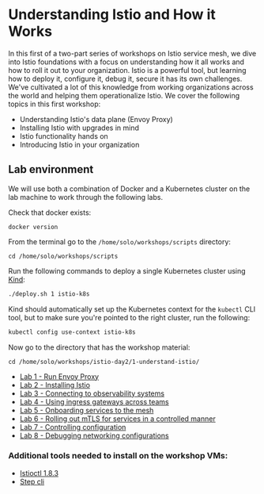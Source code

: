 # Understanding Istio and How it Works


In this first of a two-part series of workshops on Istio service mesh, we dive into Istio foundations with a focus on understanding how it all works and how to roll it out to your organization. Istio is a powerful tool, but learning how to deploy it, configure it, debug it, secure it has its own challenges.  We've cultivated a lot of this knowledge from working organizations across the world and helping them operationalize Istio.  We cover the following topics in this first workshop:

* Understanding Istio's data plane (Envoy Proxy)
* Installing Istio with upgrades in mind
* Istio functionality hands on
* Introducing Istio in your organization

## Lab environment

We will use both a combination of Docker and a Kubernetes cluster on the lab machine to work through the following labs. 

Check that docker exists:

```
docker version
```

From the terminal go to the `/home/solo/workshops/scripts` directory:

```
cd /home/solo/workshops/scripts
```

Run the following commands to deploy a single Kubernetes cluster using [Kind](https://kind.sigs.k8s.io/):


```bash
./deploy.sh 1 istio-k8s
```

Kind should automatically set up the Kubernetes context for the `kubectl` CLI tool, but to make sure you're pointed to the right cluster, run the following:

```bash
kubectl config use-context istio-k8s
```

Now go to the directory that has the workshop material:

```
cd /home/solo/workshops/istio-day2/1-understand-istio/
```

* [Lab 1 - Run Envoy Proxy](./01-run-envoy.md)
* [Lab 2 - Installing Istio](./02-install-istio.md)
* [Lab 3 - Connecting to observability systems](./03-observability.md)
* [Lab 4 - Using ingress gateways across teams](./04-ingress-gateway.md)
* [Lab 5 - Onboarding services to the mesh](./05-app-rollout.md)
* [Lab 6 - Rolling out mTLS for services in a controlled manner](./06-mtls-rollout.md)
* [Lab 7 - Controlling configuration](./07-controlling-config.md)
* [Lab 8 - Debugging networking configurations](./08-debugging-config.md)

### Additional tools needed to install on the workshop VMs:

* [Istioctl 1.8.3](https://github.com/istio/istio/releases/tag/1.8.3)
* [Step cli](https://smallstep.com/cli/)
